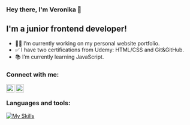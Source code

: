 ### Hey there, I'm Veronika 👋

## I'm a junior frontend developer!
- 👷‍♀️ I’m currently working on my personal website portfolio.
- ✅ I have two certifications from Udemy: HTML/CSS and Git&GitHub. 
- 📚 I’m currently learning JavaScript.

### Connect with me:
[<img align="left" alt="VeraQueen | LinkedIn" width="22px" src="https://cdn.jsdelivr.net/npm/simple-icons@v3/icons/linkedin.svg"/>](https://linkedin.com/in/veronika-javor/)
[<img align="left" alt="VeraQueen | Instagram" width="22px" src="https://cdn.jsdelivr.net/npm/simple-icons@v3/icons/instagram.svg"/>](https://instagram.com/vera_javor/)
</br>
### Languages and tools:
[![My Skills](https://skills.thijs.gg/icons?i=js,html,css,github,git,figma)](https://skills.thijs.gg)
